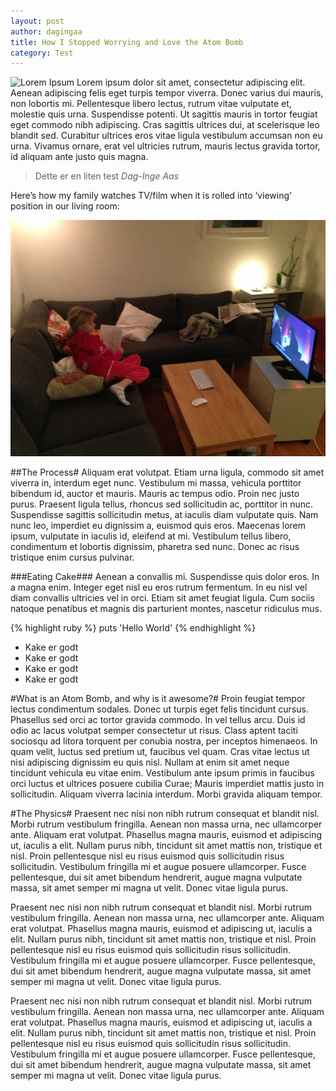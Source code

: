 ```yaml
---
layout: post
author: dagingaa
title: How I Stopped Worrying and Love the Atom Bomb
category: Test
---
```

![Lorem Ipsum](http://placehold.it/750x300 "test")
Lorem ipsum dolor sit amet, consectetur adipiscing elit. Aenean adipiscing felis eget turpis tempor viverra. Donec varius dui mauris, non lobortis mi. Pellentesque libero lectus, rutrum vitae vulputate et, molestie quis urna. Suspendisse potenti. Ut sagittis mauris in tortor feugiat eget commodo nibh adipiscing. Cras sagittis ultrices dui, at scelerisque leo blandit sed. Curabitur ultrices eros vitae ligula vestibulum accumsan non eu urna. Vivamus ornare, erat vel ultricies rutrum, mauris lectus gravida tortor, id aliquam ante justo quis magna.

> Dette er en liten test
> <cite>Dag-Inge Aas</cite>

Here’s how my family watches TV/film when it is rolled into ‘viewing’
position in our living room:

<img src="/assets/img/posts/dogfooding/tv_view_usage.jpg" alt="TV Setup inside">

##The Process#
Aliquam erat volutpat. Etiam urna ligula, commodo sit amet viverra in, interdum eget nunc. Vestibulum mi massa, vehicula porttitor bibendum id, auctor et mauris. Mauris ac tempus odio. Proin nec justo purus. Praesent ligula tellus, rhoncus sed sollicitudin ac, porttitor in nunc. Suspendisse sagittis sollicitudin metus, at iaculis diam vulputate quis. Nam nunc leo, imperdiet eu dignissim a, euismod quis eros. Maecenas lorem ipsum, vulputate in iaculis id, eleifend at mi. Vestibulum tellus libero, condimentum et lobortis dignissim, pharetra sed nunc. Donec ac risus tristique enim cursus pulvinar.

###Eating Cake###
Aenean a convallis mi. Suspendisse quis dolor eros. In a magna enim. Integer eget nisl eu eros rutrum fermentum. In eu nisl vel diam convallis ultricies vel in orci. Etiam sit amet feugiat ligula. Cum sociis natoque penatibus et magnis dis parturient montes, nascetur ridiculus mus.

{% highlight ruby %}
puts 'Hello World'
{% endhighlight %}

- Kake er godt
- Kake er godt
- Kake er godt
- Kake er godt


#What is an Atom Bomb, and why is it awesome?#
Proin feugiat tempor lectus condimentum sodales. Donec ut turpis eget felis tincidunt cursus. Phasellus sed orci ac tortor gravida commodo. In vel tellus arcu. Duis id odio ac lacus volutpat semper consectetur ut risus. Class aptent taciti sociosqu ad litora torquent per conubia nostra, per inceptos himenaeos. In quam velit, luctus sed pretium ut, faucibus vel quam. Cras vitae lectus ut nisi adipiscing dignissim eu quis nisl. Nullam at enim sit amet neque tincidunt vehicula eu vitae enim. Vestibulum ante ipsum primis in faucibus orci luctus et ultrices posuere cubilia Curae; Mauris imperdiet mattis justo in sollicitudin. Aliquam viverra lacinia interdum. Morbi gravida aliquam tempor.

#The Physics#
Praesent nec nisi non nibh rutrum consequat et blandit nisl. Morbi rutrum vestibulum fringilla. Aenean non massa urna, nec ullamcorper ante. Aliquam erat volutpat. Phasellus magna mauris, euismod et adipiscing ut, iaculis a elit. Nullam purus nibh, tincidunt sit amet mattis non, tristique et nisl. Proin pellentesque nisl eu risus euismod quis sollicitudin risus sollicitudin. Vestibulum fringilla mi et augue posuere ullamcorper. Fusce pellentesque, dui sit amet bibendum hendrerit, augue magna vulputate massa, sit amet semper mi magna ut velit. Donec vitae ligula purus.

Praesent nec nisi non nibh rutrum consequat et blandit nisl. Morbi rutrum vestibulum fringilla. Aenean non massa urna, nec ullamcorper ante. Aliquam erat volutpat. Phasellus magna mauris, euismod et adipiscing ut, iaculis a elit. Nullam purus nibh, tincidunt sit amet mattis non, tristique et nisl. Proin pellentesque nisl eu risus euismod quis sollicitudin risus sollicitudin. Vestibulum fringilla mi et augue posuere ullamcorper. Fusce pellentesque, dui sit amet bibendum hendrerit, augue magna vulputate massa, sit amet semper mi magna ut velit. Donec vitae ligula purus.

Praesent nec nisi non nibh rutrum consequat et blandit nisl. Morbi rutrum vestibulum fringilla. Aenean non massa urna, nec ullamcorper ante. Aliquam erat volutpat. Phasellus magna mauris, euismod et adipiscing ut, iaculis a elit. Nullam purus nibh, tincidunt sit amet mattis non, tristique et nisl. Proin pellentesque nisl eu risus euismod quis sollicitudin risus sollicitudin. Vestibulum fringilla mi et augue posuere ullamcorper. Fusce pellentesque, dui sit amet bibendum hendrerit, augue magna vulputate massa, sit amet semper mi magna ut velit. Donec vitae ligula purus.
